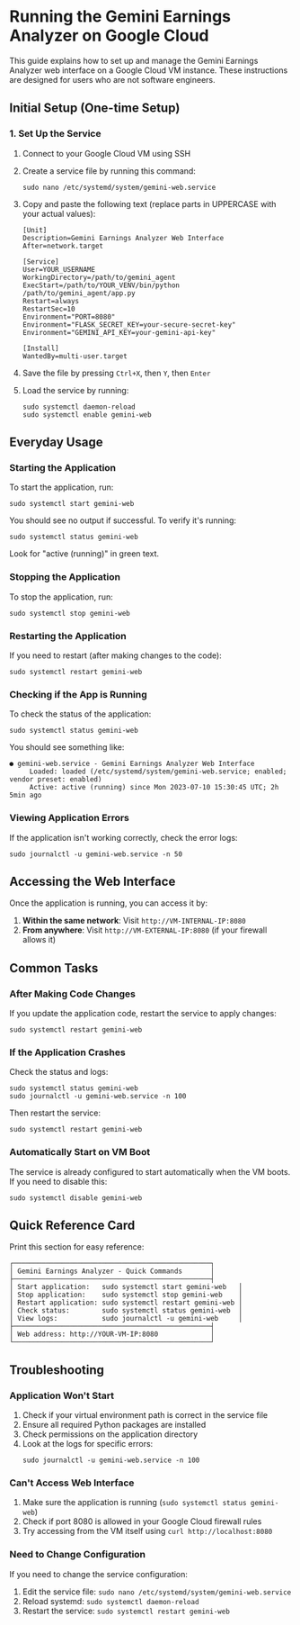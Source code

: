 # Running the Gemini Earnings Analyzer on Google Cloud

This guide explains how to set up and manage the Gemini Earnings Analyzer web interface on a Google Cloud VM instance. These instructions are designed for users who are not software engineers.

## Initial Setup (One-time Setup)

### 1. Set Up the Service

1. Connect to your Google Cloud VM using SSH

2. Create a service file by running this command:
   ```
   sudo nano /etc/systemd/system/gemini-web.service
   ```

3. Copy and paste the following text (replace parts in UPPERCASE with your actual values):
   ```
   [Unit]
   Description=Gemini Earnings Analyzer Web Interface
   After=network.target

   [Service]
   User=YOUR_USERNAME
   WorkingDirectory=/path/to/gemini_agent
   ExecStart=/path/to/YOUR_VENV/bin/python /path/to/gemini_agent/app.py
   Restart=always
   RestartSec=10
   Environment="PORT=8080"
   Environment="FLASK_SECRET_KEY=your-secure-secret-key"
   Environment="GEMINI_API_KEY=your-gemini-api-key"

   [Install]
   WantedBy=multi-user.target
   ```

4. Save the file by pressing `Ctrl+X`, then `Y`, then `Enter`

5. Load the service by running:
   ```
   sudo systemctl daemon-reload
   sudo systemctl enable gemini-web
   ```

## Everyday Usage

### Starting the Application

To start the application, run:
```
sudo systemctl start gemini-web
```

You should see no output if successful. To verify it's running:
```
sudo systemctl status gemini-web
```
Look for "active (running)" in green text.

### Stopping the Application

To stop the application, run:
```
sudo systemctl stop gemini-web
```

### Restarting the Application

If you need to restart (after making changes to the code):
```
sudo systemctl restart gemini-web
```

### Checking if the App is Running

To check the status of the application:
```
sudo systemctl status gemini-web
```

You should see something like:
```
● gemini-web.service - Gemini Earnings Analyzer Web Interface
     Loaded: loaded (/etc/systemd/system/gemini-web.service; enabled; vendor preset: enabled)
     Active: active (running) since Mon 2023-07-10 15:30:45 UTC; 2h 5min ago
```

### Viewing Application Errors

If the application isn't working correctly, check the error logs:
```
sudo journalctl -u gemini-web.service -n 50
```

## Accessing the Web Interface

Once the application is running, you can access it by:

1. **Within the same network**: Visit `http://VM-INTERNAL-IP:8080`
2. **From anywhere**: Visit `http://VM-EXTERNAL-IP:8080` (if your firewall allows it)

## Common Tasks

### After Making Code Changes

If you update the application code, restart the service to apply changes:
```
sudo systemctl restart gemini-web
```

### If the Application Crashes

Check the status and logs:
```
sudo systemctl status gemini-web
sudo journalctl -u gemini-web.service -n 100
```

Then restart the service:
```
sudo systemctl restart gemini-web
```

### Automatically Start on VM Boot

The service is already configured to start automatically when the VM boots. If you need to disable this:
```
sudo systemctl disable gemini-web
```

## Quick Reference Card

Print this section for easy reference:

```
┌─────────────────────────────────────────────────┐
│ Gemini Earnings Analyzer - Quick Commands       │
├─────────────────────────────────────────────────┤
│ Start application:   sudo systemctl start gemini-web   │
│ Stop application:    sudo systemctl stop gemini-web    │
│ Restart application: sudo systemctl restart gemini-web │
│ Check status:        sudo systemctl status gemini-web  │
│ View logs:           sudo journalctl -u gemini-web     │
├─────────────────────────────────────────────────┤
│ Web address: http://YOUR-VM-IP:8080             │
└─────────────────────────────────────────────────┘
```

## Troubleshooting

### Application Won't Start

1. Check if your virtual environment path is correct in the service file
2. Ensure all required Python packages are installed
3. Check permissions on the application directory
4. Look at the logs for specific errors:
   ```
   sudo journalctl -u gemini-web.service -n 100
   ```

### Can't Access Web Interface

1. Make sure the application is running (`sudo systemctl status gemini-web`)
2. Check if port 8080 is allowed in your Google Cloud firewall rules
3. Try accessing from the VM itself using `curl http://localhost:8080`

### Need to Change Configuration

If you need to change the service configuration:
1. Edit the service file: `sudo nano /etc/systemd/system/gemini-web.service`
2. Reload systemd: `sudo systemctl daemon-reload`
3. Restart the service: `sudo systemctl restart gemini-web` 